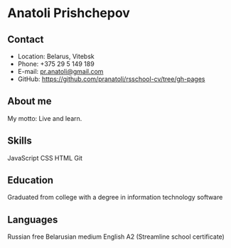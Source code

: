 # Anatoli Prishchepov

## Contact
* Location: Belarus, Vitebsk
* Phone: +375 29 5 149 189
* E-mail: pr.anatoli@gmail.com
* GitHub: https://github.com/pranatoli/rsschool-cv/tree/gh-pages

## About me
My motto: Live and learn.

## Skills
JavaScript 
CSS
HTML
Git

## Education
Graduated from college with a degree in information technology software

## Languages
Russian free
Belarusian medium
English A2 (Streamline school certificate)